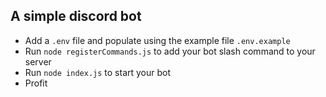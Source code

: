 ## A simple discord bot

- Add a `.env` file and populate using the example file `.env.example`
- Run `node registerCommands.js` to add your bot slash command to your server
- Run `node index.js` to start your bot
- Profit
